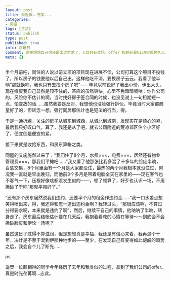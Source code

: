 ```yaml
---
layout: post
title: 最近很..充实...
categories:
- 闲话
tags: [生活]
status: publish
type: post
published: true
info: 求是村
comment: 现在想想自己也还是太过苛求了，人自各有立场。offer 指的还是mic吧?现在久无联系了……
meta: {}
---
```


半个月前吧，同住的人说以前立项的项目现在进展不佳，公司打算这个项目不投钱了，所以房子的钱要他以后自己出，这样他吃不消，要换房子云云。我看了他半晌“那就换吧，我也只有去找个房子吧“——毕竟以前说好了我出小份，伊出大头，现在撤资我自己显然是顶不住的，答应的虽然爽快，心里不免暗暗嘀咕：你作公司的，风险你不估计的啊，当时找好房子签合同的时候，也没见说上一句租期短一点，怕变故的话......虽然我要是反对，我想他也没脸强行拆伙，毕竟当时大家都商量好了的，但转念一想，强行同居那估计也是犯法的行当，得。

于是一通折腾，关注的房子从城东到城西，从城北到城南，发现实在是烦心的紧，最后我只好叹口气，算了，我还是从了吧，就去公司附近的荒凉郊区住个小区好了，便宜倒是便宜的紧。

接下来就是收拾东西，和房东算帐之类。

同屋的又施施然过来了：“我们住了8个月，水费×××，电费×××，居然还有物业管理费×××，那我们平摊吧……”我又看了他那张比我多混了十多年的脸庞半晌，百感交集，8个月里面有一个月是大家都没住，最热的两个月我根本就没住过，何况我一直就是早出晚归，而他前3个多月是带着电脑全天在家里的——现在客气也不客气一下，压根好像啥都没发生似的——，顿了顿算了，好歹也认识一场，不用撕破了干吧“那就平摊好了。”

“还有那个房东居然说我们违约，还要半个月的租金作违约金……”我一口水差点想笑得喷出来，得，我还得和您一道出违约金啊？我转过头，“那很应该啊，不算过分得要求啊，本来就是违约了啊”，然后，继续干自己的事情，他呐呐了半晌，转身走了。房东最后结帐估计要在几天后，我抱着看戏的心情在等待～～到底会不会撕破脸皮和伊论一场呢？

虽然这日子过得不算滋润，但是想想真是幸福，我还是有信心来着，我再混个十年，决计是不至于混到伊那种地步的——至少，在发现自己有变得如此龌鹾的趋势之后，我会自个儿了断先......

ps.

遥贺一位颇相得的同学今年经历了去年和我类似的过程，拿到了我们公司的offer..真是时光荏苒啊...志此。


